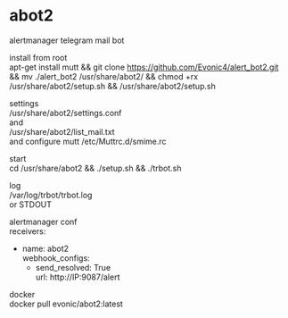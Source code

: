 # abot2
  
alertmanager telegram mail bot  
  
install from root  
apt-get install mutt && git clone https://github.com/Evonic4/alert_bot2.git && mv ./alert_bot2 /usr/share/abot2/ && chmod +rx /usr/share/abot2/setup.sh && /usr/share/abot2/setup.sh  
  
settings  
/usr/share/abot2/settings.conf  
and  
/usr/share/abot2/list_mail.txt  
and configure mutt /etc/Muttrc.d/smime.rc  
  
start  
cd /usr/share/abot2 && ./setup.sh && ./trbot.sh  
  
log  
/var/log/trbot/trbot.log  
or STDOUT  
  
alertmanager conf  
receivers:  
  - name: abot2  
    webhook_configs:  
    - send_resolved: True  
      url: http://IP:9087/alert  
  
  
  
docker    
docker pull evonic/abot2:latest  
  